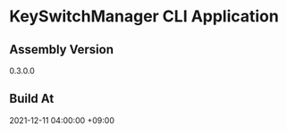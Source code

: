 KeySwitchManager CLI Application
==============================

## Assembly Version

0.3.0.0

## Build At

2021-12-11 04:00:00 +09:00
